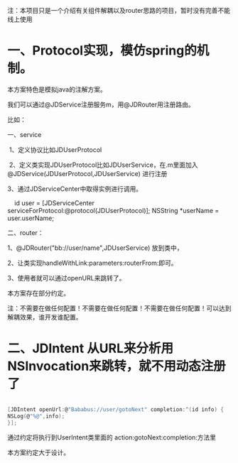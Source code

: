 
注：本项目只是一个介绍有关组件解耦以及router思路的项目，暂时没有完善不能线上使用


# 一、Protocol实现，模仿spring的机制。

本方案特色是模拟java的注解方案。

我们可以通过@JDService注册服务m，用@JDRouter用注册路由。

比如：

一、service

  1、定义协议比如JDUserProtocol
  
  2、定义类实现JDUserProtocol比如JDUserService，在.m里面加入@JDService(JDUserProtocol,JDUserService)
      进行注册
      
  3、通过JDServiceCenter中取得实例进行调用。
  
      id<JDUserProtocol> user = [JDServiceCenter serviceForProtocol:@protocol(JDUserProtocol)];
    NSString *userName = user.userName;
    
    
二、router：

1、@JDRouter("bb://user/name",JDUserService) 放到类中，

2、让类实现handleWithLink:parameters:routerFrom:即可。

3、使用者就可以通过openURL来跳转了。

本方案存在部分约定。

注：不需要在做任何配置！不需要在做任何配置！不需要在做任何配置！可以达到解耦效果，谁开发谁配置。


# 二、JDIntent  从URL来分析用NSInvocation来跳转，就不用动态注册了


```c

[JDIntent openUrl:@"Bababus://user/gotoNext" completion:^(id info) {
NSLog(@"%@",info);
}];
```

通过约定将执行到UserIntent类里面的 action:gotoNext:completion:方法里


本方案约定大于设计。

